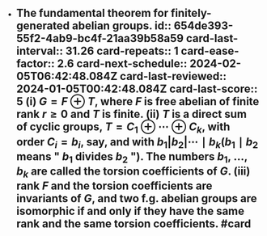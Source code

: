 - The fundamental theorem for finitely-generated abelian groups.
  id:: 654de393-55f2-4ab9-bc4f-21aa39b58a59
  card-last-interval:: 31.26
  card-repeats:: 1
  card-ease-factor:: 2.6
  card-next-schedule:: 2024-02-05T06:42:48.084Z
  card-last-reviewed:: 2024-01-05T00:42:48.084Z
  card-last-score:: 5
  (i) $G=F \oplus T$, where $F$ is free abelian of finite rank $r \geq 0$ and $T$ is finite.
  (ii) $T$ is a direct sum of cyclic groups, $T=C_1 \oplus \cdots \oplus C_k$, with order $C_i=b_i$, say, and with $b_1\left|b_2\right| \cdots \mid b_k\left(b_1 \mid b_2\right.$ means " $b_1$ divides $b_2$ "). The numbers $b_1$, $\ldots, b_k$ are called the **torsion coefficients** of $G$.
  (iii) rank $F$ and the torsion coefficients are invariants of $G$, and two f.g. abelian groups are isomorphic if and only if they have the same rank and the same torsion coefficients. #card
	-